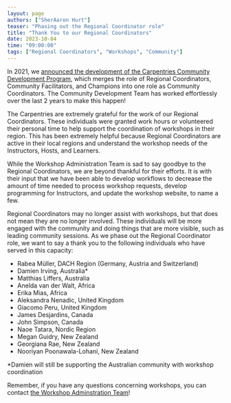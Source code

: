```yaml
---
layout: page
authors: ["SherAaron Hurt"]
teaser: "Phasing out the Regional Coordinator role"
title: "Thank You to our Regional Coordinators"
date: 2023-10-04
time: "09:00:00"
tags: ["Regional Coordinators", "Workshops", "Community"]
---
```


In 2021, we [announced the development of the Carpentries Community Development Program](https://carpentries.org/blog/2021/10/announcing-community-development-program/), which merges the role of Regional Coordinators, Community Facilitators, and Champions into one role as Community Coordinators. The Community Development Team has worked effortlessly over the last 2 years to make this happen!  

The Carpentries are extremely grateful for the work of our Regional Coordinators. These individuals were granted work hours or volunteered their personal time to help support the coordination of workshops in their region. This has been extremely helpful because Regional Coordinators are active in their local regions and understand the workshop needs of the Instructors, Hosts, and Learners. 

While the Workshop Administration Team is sad to say goodbye to the Regional Coordinators, we are beyond thankful for their efforts. It is with their input that we have been able to develop workflows to decrease the amount of time needed to process workshop requests, develop programming for Instructors, and update the workshop website, to name a few. 

Regional Coordinators may no longer assist with workshops, but that does not mean they are no longer involved. These individuals will be more engaged with the community and doing things that are more visible, such as leading community sessions. As we phase out the Regional Coordinator role, we want to say a thank you to the following individuals who have served in this capacity: 

- Rabea Müller, DACH Region (Germany, Austria and Switzerland)
- Damien Irving, Australia*
- Matthias Liffers, Australia
- Anelda van der Walt, Africa 
- Erika Mias, Africa
- Aleksandra Nenadic, United Kingdom
- Giacomo Peru, United Kingdom
- James Desjardins, Canada
- John Simpson, Canada
- Naoe Tatara, Nordic Region
- Megan Guidry, New Zealand
- Georgiana Rae, New Zealand
- Nooriyan Poonawala-Lohani, New Zealand

*Damien will still be supporting the Australian community with workshop coordination 

Remember, if you have any questions concerning workshops, you can contact [the Workshop Adminstration Team](mailto:workshops@carpentries.org)!
